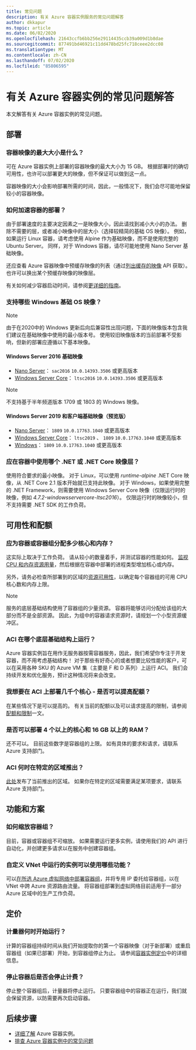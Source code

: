 ```yaml
---
title: 常见问题
description: 有关 Azure 容器实例服务的常见问题解答
author: dkkapur
ms.topic: article
ms.date: 06/02/2020
ms.openlocfilehash: 21643ccfb6bb256e29114435ccb39a009d1b8dae
ms.sourcegitcommit: 877491bd46921c11dd478bd25fc718ceee2dcc08
ms.translationtype: MT
ms.contentlocale: zh-CN
ms.lasthandoff: 07/02/2020
ms.locfileid: "85806595"
---
```

# <a name="frequently-asked-questions-about-azure-container-instances"></a>有关 Azure 容器实例的常见问题解答

本文解答有关 Azure 容器实例的常见问题。

## <a name="deployment"></a>部署

### <a name="how-large-can-my-container-image-be"></a>容器映像的最大大小是什么？

可在 Azure 容器实例上部署的容器映像的最大大小为 15 GB。 根据部署时的确切可用性，也许可以部署更大的映像，但不保证可以做到这一点。

容器映像的大小会影响部署所需的时间，因此，一般情况下，我们会尽可能地保留较小的容器映像。

### <a name="how-can-i-speed-up-the-deployment-of-my-container"></a>如何加速容器的部署？

由于部署速度的主要决定因素之一是映像大小，因此请找到减小大小的办法。 删除不需要的层，或者减小映像中的层大小（选择较精简的基础 OS 映像）。 例如，如果运行 Linux 容器，请考虑使用 Alpine 作为基础映像，而不是使用完整的 Ubuntu Server。 同样，对于 Windows 容器，请尽可能地使用 Nano Server 基础映像。 

还应查看 Azure 容器映像中预缓存映像的列表（通过[列出缓存的映像](/rest/api/container-instances/location/listcachedimages) API 获取）。 也许可以换出某个预缓存映像的映像层。 

有关如何减少容器启动时间，请参阅[更详细的指南](container-instances-troubleshooting.md#container-takes-a-long-time-to-start)。

### <a name="what-windows-base-os-images-are-supported"></a>支持哪些 Windows 基础 OS 映像？

> [!NOTE]
> 由于在2020中的 Windows 更新后向后兼容性出现问题，下面的映像版本包含我们建议在基础映像中使用的最小版本号。 使用较旧映像版本的当前部署不受影响，但新的部署应遵循以下基本映像。 

#### <a name="windows-server-2016-base-images"></a>Windows Server 2016 基础映像

* [Nano Server](https://hub.docker.com/_/microsoft-windows-nanoserver)： `sac2016` `10.0.14393.3506` 或更高版本
* [Windows Server Core](https://hub.docker.com/_/microsoft-windows-servercore)： `ltsc2016` `10.0.14393.3506` 或更高版本

> [!NOTE]
> 不支持基于半年频道版本 1709 或 1803 的 Windows 映像。

#### <a name="windows-server-2019-and-client-base-images-preview"></a>Windows Server 2019 和客户端基础映像（预览版）

* [Nano Server](https://hub.docker.com/_/microsoft-windows-nanoserver)： `1809` `10.0.17763.1040` 或更高版本
* [Windows Server Core](https://hub.docker.com/_/microsoft-windows-servercore)： `ltsc2019` 、 `1809` `10.0.17763.1040` 或更高版本
* [Windows](https://hub.docker.com/_/microsoft-windows)： `1809` `10.0.17763.1040` 或更高版本

### <a name="what-net-or-net-core-image-layer-should-i-use-in-my-container"></a>应在容器中使用哪个 .NET 或 .NET Core 映像层？ 

使用符合要求的最小映像。 对于 Linux，可以使用 *runtime-alpine* .NET Core 映像，从 .NET Core 2.1 版本开始就已支持此映像。 对于 Windows，如果使用完整的 .NET Framework，则需要使用 Windows Server Core 映像（仅限运行时的映像，例如 *4.7.2-windowsservercore-ltsc2016*）。 仅限运行时的映像较小，但不支持需要 .NET SDK 的工作负荷。

## <a name="availability-and-quotas"></a>可用性和配额

### <a name="how-many-cores-and-memory-should-i-allocate-for-my-containers-or-the-container-group"></a>应为容器或容器组分配多少核心和内存？

这实际上取决于工作负荷。 请从较小的数量着手，并测试容器的性能如何。 [监视 CPU 和内存资源用量](container-instances-monitor.md)，然后根据在容器中部署的进程类型增加核心或内存。

另外，请务必检查所部署到的区域的[资源可用性](container-instances-region-availability.md#availability---general)，以确定每个容器组的可用 CPU 核心数和内存上限。 

> [!NOTE]
> 服务的底层基础结构使用了容器组的少量资源。 容器将能够访问分配给该组的大部分而不是全部资源。 因此，为组中的容器请求资源时，请规划一个小型资源缓冲区。

### <a name="what-underlying-infrastructure-does-aci-run-on"></a>ACI 在哪个底层基础结构上运行？

Azure 容器实例旨在用作无服务器按需容器服务，因此，我们希望你专注于开发容器，而不用考虑基础结构！ 对于那些有好奇心的或者想要比较性能的客户，可以在采用各种 SKU 的 Azure VM 集（主要是 F 和 D 系列）上运行 ACI。 我们会持续开发和优化服务，预计这种情况将来会改变。 

### <a name="i-want-to-deploy-thousand-of-cores-on-aci---can-i-get-my-quota-increased"></a>我想要在 ACI 上部署几千个核心 - 是否可以提高配额？
 
在某些情况下是可以提高的。 有关当前的配额以及可以请求提高的限制，请参阅[配额和限制](container-instances-quotas.md)一文。

### <a name="can-i-deploy-with-more-than-4-cores-and-16-gb-of-ram"></a>是否可以部署 4 个以上的核心和 16 GB 以上的 RAM？

还不可以。 目前这些数字是容器组的上限。 如有具体的要求和请求，请联系 Azure 支持部门。 

### <a name="when-will-aci-be-in-a-specific-region"></a>ACI 何时在特定的区域推出？

[此处](container-instances-region-availability.md#availability---general)发布了当前推出的区域。 如果你在特定的区域需要满足某项要求，请联系 Azure 支持部门。

## <a name="features-and-scenarios"></a>功能和方案

### <a name="how-do-i-scale-a-container-group"></a>如何缩放容器组？

目前，容器或容器组不可缩放。 如果需要运行更多实例，请使用我们的 API 进行自动化，并创建更多请求以在服务中创建容器组。 

### <a name="what-features-are-available-to-instances-running-in-a-custom-vnet"></a>自定义 VNet 中运行的实例可以使用哪些功能？

可以[在所选 Azure 虚拟网络中部署容器组](container-instances-vnet.md)，并将专用 IP 委托给容器组，以在 VNet 中跨 Azure 资源路由流量。 将容器组部署到虚拟网络目前适用于一部分 Azure 区域中的生产工作负荷。

## <a name="pricing"></a>定价

### <a name="when-does-the-meter-start-running"></a>计量器何时开始运行？

计算的容器组持续时间从我们开始提取你的第一个容器映像（对于新部署）或重启容器组（如果已部署）开始，到容器组停止为止。 请参阅[容器实例定价](https://azure.microsoft.com/pricing/details/container-instances/)中的详细信息。

### <a name="do-i-stop-being-charged-when-my-containers-are-stopped"></a>停止容器后是否会停止计费？

停止整个容器组后，计量器将停止运行。 只要容器组中的容器正在运行，我们就会保留资源，以防需要再次启动容器。 

## <a name="next-steps"></a>后续步骤

* [详细了解](container-instances-overview.md) Azure 容器实例。
* [排查 Azure 容器实例中的常见问题](container-instances-troubleshooting.md)
